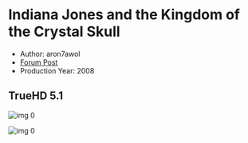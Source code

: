# Indiana Jones and the Kingdom of the Crystal Skull

* Author: aron7awol
* [Forum Post](https://www.avsforum.com/threads/bass-eq-for-filtered-movies.2995212/post-57015002)
* Production Year: 2008

## TrueHD 5.1

![img 0](https://i.imgur.com/M6MP2cA.jpg)

![img 0](https://i.imgur.com/SlBm9GJ.jpg)

